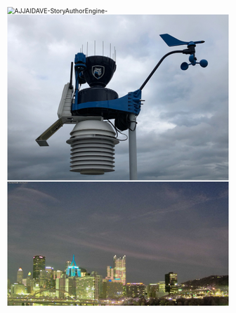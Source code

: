 ![AJJAIDAVE-StoryAuthorEngine-](https://github.com/StateDocuments/Pennsylvania/blob/master/cumulus.jpg)
![AJJAIDAVE-StoryAuthorEngine-](https://github.com/StateDocuments/Pennsylvania/blob/master/portrait.jpg)
![AJJAIDAVE-StoryAuthorEngine-](https://github.com/StateDocuments/Pennsylvania/blob/master/snapshot.jpg)
